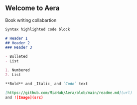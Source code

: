 ## Welcome to Aera

Book writing collabartion

```markdown
Syntax highlighted code block

# Header 1
## Header 2
### Header 3

- Bulleted
- List

1. Numbered
2. List

**Bold** and _Italic_ and `Code` text

[https://github.com/MiaHub/Aera/blob/main/readme.md](url) 
and ![Image](src)
```
